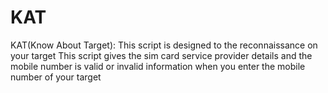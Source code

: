 # KAT
KAT(Know About Target): This script is designed to the reconnaissance on your target 
This script gives the sim card service provider details and the mobile number is valid or invalid information when you enter the mobile number of your target 
